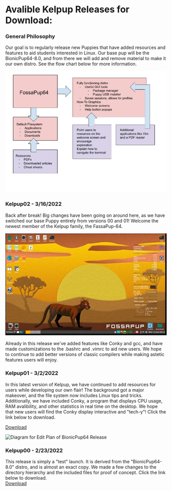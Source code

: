# Avalible Kelpup Releases for Download:

### General Philosophy
Our goal is to regularly release new Puppies that have added resources and features to aid students interested in Linux. Our base pup will be the BionicPup64-8.0, and from there we will add and remove material to make it our own distro. See the flow chart below for more information. 

<img src="Windows Instructions Images/Diagram_.jpg" alt="Diagram for Edit Plan of FassaPup64 Release" class="inline"/>

### Kelpup02 - 3/16/2022
Back after break! Big changes have been going on around here, as we have switched our base Puppy entirely from versions 00 and 01! Welcome the newest member of the Kelpup family, the FassaPup-64. 

<img src="Windows Instructions Images/fossasun.jpg" alt="FassaPup64 Sample Desktop" class="inline"/>

Already in this release we've added features like Conky and gcc, and have made customizations to the .bashrc and .vimrc to aid new users. We hope to continue to add better versions of classic compilers while making astetic features users will enjoy.  

### Kelpup01 - 3/2/2022
In this latest version of Kelpup, we have continued to add resources for users while developing our own flair! The background got a major makeover, and the file system now includes Linux tips and tricks. Additionally, we have included Conky, a program that displays CPU usage, RAM avalibility, and other statistics in real time on the desktop. We hope that new users will find the Conky display interactive and "tech-y"! Click the link below to download. 

[Download](https://github.com/kelpup/woof-CE/releases/download/untagged-2ff6bf6e6fd8b622adf4/kelpup64-0.1.iso)

<img src="Windows Instructions Images/realease01-ss.jpeg" alt="Diagram for Edit Plan of BionicPup64 Release" class="inline"/>

### Kelpup00 - 2/23/2022
This release is simply a "test" launch. It is derived from the "BionicPup64-8.0" distro, and is almost an exact copy. We made a few changes to the directory hierarchy and the included files for proof of concept. Click the link below to download.  
[Download](https://github.com/kelpup/woof-CE/releases/download/untagged-da73ec5a0cc6dced32a6/bionic64-8.0.iso)


